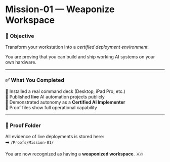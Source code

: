 # Mission-01 — Weaponize Workspace

### 🎯 Objective
Transform your workstation into a *certified deployment environment.*

You are proving that you can build and ship working AI systems on your own hardware.

---

### ✅ What You Completed

🔹 Installed a real command deck (Desktop, iPad Pro, etc.)  
🔹 Published **live** AI automation projects publicly  
🔹 Demonstrated autonomy as a **Certified AI Implementer**  
🔹 Proof files show full operational capability

---

### 📂 Proof Folder
All evidence of live deployments is stored here:  
➡️ `/Proofs/Mission-01/`

You are now recognized as having a **weaponized workspace**. ⚔️🔥
